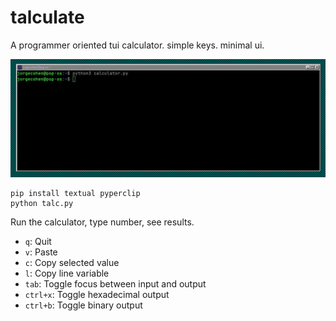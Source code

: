# talculate

A programmer oriented tui calculator. simple keys. minimal ui.

![talc](talc.gif)

```
pip install textual pyperclip
python talc.py
```

Run the calculator, type number, see results.

- `q`: Quit
- `v`: Paste
- `c`: Copy selected value
- `l`: Copy line variable
- `tab`: Toggle focus between input and output
- `ctrl+x`: Toggle hexadecimal output
- `ctrl+b`: Toggle binary output
